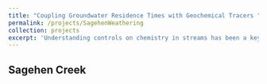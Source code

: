 ```yaml
---
title: "Coupling Groundwater Residence Times with Geochemical Tracers "
permalink: /projects/SagehenWeathering
collection: projects
excerpt: 'Understanding controls on chemistry in streams has been a key focus of research in Critical Zone science for sometime now. While a growing understanding has emerged pointing towards water-rock interactions as a primary control on stream water chemistry, both the fields of hydrology and low temperature geochemistry have different reasons as to why. In general, for hydrology, groundwater ages tend to correlate with differing chemical compositions. The longer the age, the more the water looks like the bedrock; while younger ages tend to look more like soil waters. A key implication of this is the coupling of groundwater ages with depth (though it does become more complicated than just that). As for the geochemical perspective, chemical weathering of bedrock is a reaction that takes time to reach equilibrium with the surrounding water. If groundwater interacts with bedrock for a sufficient amount of time, then the groundwater chemistry will reflect the chemistry of the minerals weathering into the water. However, if the timescale of the interaction is short, then the minerals in the bedrock will not fully reach equilibrium. Here, we are attempting to look at geochemical tracers and groundwater ages to see how well both correlate with regards to controlling observable stream chemistry'
---
```


## Sagehen Creek